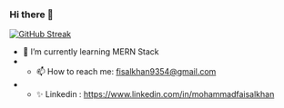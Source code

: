 ### Hi there 👋
[![GitHub Streak](https://streak-stats.demolab.com/?user=MohammadFaisal9354&theme=dark)](https://git.io/streak-stats)

- 🌱 I’m currently learning MERN Stack
- - 📫 How to reach me: fisalkhan9354@gmail.com
- - ✨ Linkedin :  https://www.linkedin.com/in/mohammadfaisalkhan

<!--
**MohammadFaisal9354/MohammadFaisal9354** is a ✨ _special_ ✨ repository because its `README.md` (this file) appears on your GitHub profile.

Here are some ideas to get you started:

- 🔭 I’m currently working on ...
- 🌱 I’m currently learning ...
- 👯 I’m looking to collaborate on ...
- 🤔 I’m looking for help with ...
- 💬 Ask me about ...
- 📫 How to reach me: ...
- 😄 Pronouns: ...
- ⚡ Fun fact: ...

[![GitHub Streak](https://streak-stats.demolab.com/?user=MohammadFaisal9354)](https://git.io/streak-stats)
-->

